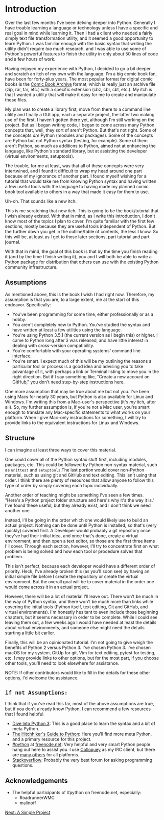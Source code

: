 Introduction
============

Over the last few months I've been delving deeper into Python. Generally I have trouble learning a language or technology unless I have a specific and real goal in mind while learning it. Then I had a client who needed a fairly simply text file transformation utility, and it seemed a good opportunity to learn Python. I was familiar enough with the basic syntax that writing the utility didn't require *too* much research, and I was able to use some of Python's powerful features to finish the utility in only about 50 lines of code and a few hours of work.

Having enjoyed my experience with Python, I decided to go a bit deeper and scratch an itch of my own with the language. I'm a big comic book fan, have been for forty-plus years. The most popular format for digital comic books is the [Comic Book Archive][1] format, which is really just an archive file (zip, rar, tar, etc.) with a specific extension (cbz, cbr, cbt, etc.). My itch is that I wanted a utility that will make it easy for me to create and manipulate these files.

My plan was to create a library first, move from there to a command line utility and finally a GUI app, each a separate project, the latter two making use of the first. I haven't gotten there yet, although I'm still working on the project. But as I began writing code, I began to come across many Python concepts that, well, they sort of aren't Python. But that's not right. Some of the concepts *are* Python (modules and packages). Some of the concepts are Python but not Python syntax (testing, for example). Some of them aren't Python, so much as additions to Python, aimed not at enhancing the language, like Python's standard library, but at assisting the developer (virtual environments, setuptools).

The trouble, for me at least, was that all of these concepts were very intertwined, and I found it difficult to wrap my head around one part because of my ignorance of another part. I found myself wishing for a tutorial that would take me from knowing Python syntax and having written a few useful tools with the language to having made my planned comic book tool available to others in a way that made it easy for them to use.

Uh-oh. That sounds like a new itch.

This is me scratching that new itch. This is going to be the book/tutorial that I wish already existed. With that in mind, as I write this introduction, I don't know most of the topics I plan to cover. I'm quite familiar with the first few sections, mostly because they are useful tools independent of Python. But the further down you get in the outline/table of contents, the less I know. So this will be, at least as I get to those later sections, part tutorial and part journal.

With that in mind, the goal of this book is that by the time you finish reading it (and by the time I finish writing it), you and I will both be able to write a Python package for distribution that others can use with the existing Python community infrastructure.

Assumptions
-----------

As mentioned above, this is the book I wish I had right now. Therefore, my assumption is that you are, to a large extent, me at the start of this endeavor. Specifically:

- You've been programming for some time, either professionally or as a hobby.
- You aren't completely new to Python. You've studied the syntax and have written at least a few utilities using the language.
- You're using Python 3.5.1 (the current version as I begin this) or higher. I came to Python long after 3 was released, and have little interest in dealing with cross-version compatibility.
- You're comfortable with your operating systems' command line interface.
- You're smart. I expect much of this will be my outlining the reasons a particular tool or process is a good idea and advising you to take advantage of it, with perhaps a link or Terminal listing to move you in the right direction. But if I say something like, "Create a new account on GitHub," you don't need step-by-step instructions here.

One more assumption that may be true about me but not you. I've been using Macs for nearly 30 years, but Python is also available for Linux and Windows. I'm writing this from a Mac-user's perspective (it's *my* itch, after all). So, my further assumption is, if you're not a Mac user, you're smart enough to translate any Mac-specific statements to what works on your platform. When I give Mac-only instructions for something, I will try to provide links to the equivalent instructions for Linux and Windows.

Structure
---------

I can imagine at least three ways to cover this material.

One could cover all of the Python syntax stuff first, including modules, packages, etc. This could be followed by Python non-syntax material, such as `unittest` and `setuptools`.The last portion would cover non-Python material, such as using git and GitHub and text editing. This isn't using that order. I think there are plenty of resources that allow anyone to follow this type of order by simply covering each topic individually.

Another order of teaching might be something I've seen a few times. "Here's a Python project folder structure and here's why it's the way it is." I've found these useful, but they already exist, and I don't think we need another one.

Instead, I'll be going in the order which one would likely use to build an actual project. Nothing can be done until Python is installed, so that's (very quickly) covered first. A Developer would probably a git repository once they've had their initial idea, and once that's done, create a virtual environment, and then open a text editor, so those are the first three items I'll cover. Through each section, however, I'll try to concentrate first on what problem is being solved and how each tool or procedure solves that problem.

This isn't perfect, because each developer would have a different order of priority. Heck, I've already broken this (as you'll soon see) by having an initial simple file before I create the repository or create the virtual environment. But the overall goal will be to cover material in the order one would come across it in an actual project.

However, there will be a lot of material I'll leave out. There won't be much in the way of Python syntax, and there won't be much more than links while covering the initial tools (Python itself, text editing, Git and GitHub, and virtual environments). I'm honestly hesitant to even include those beginning chapters, but it seems necessary in order to be complete. While I could see leaving them out, a few weeks ago I would have needed at least the details about virtual environments, and someone else might need the details starting a little bit earlier.

Finally, this will be an opinionated tutorial. I'm not going to give weigh the benefits of Python 2 versus Python 3. I've chosen Python 3. I've chosen macOS for my system, GitUp for git, Vim for text editing, pytest for testing, etc. I *may* provide links to other options, but for the most part, if you choose other tools, you'll need to look elsewhere for assistance.

NOTE: If other contributors would like to fill in the details for these other options, I'd welcome the assistance.

`if not Assumptions:`
---------------------

I think that if you've read this far, most of the above assumptions are true, but if you don't already know Python, I can recommend a few resources that I found helpful:

- [Dive Into Python 3][2]: This is a good place to learn the syntax and a bit of meta Python.
- [The Hitchhiker's Guide to Python][3]: Here you'll find more meta Python, and a primary resource for this project.
- [#python][4] at [freenode.net][5]: Very helpful and very smart Python people hang out here to assist you. I use [Colloquey][8] as my IRC client, but there are [many others][9] for all platforms.
- [Stackoverflow][6]: Probably the very best forum for asking programming questions.

Acknowledgements
----------------

- The helpful participants of #python on freenode.net, especially:
    - RoadrunnerWMC
    - malinoff

[Next: A Simple Project][7]

[1]: https://en.wikipedia.org/wiki/Comic_book_archive 'Comic Book Archive at Wikipedia'
[2]: http://www.diveintopython3.net/ 'Dive Into Python 3'
[3]: http://docs.python-guide.org/en/latest/ "The Hitchhiker's Guide to Python"
[4]: https://www.python.org/community/irc/ "Python's IRC Community"
[5]: http://freenode.net/ 'freenode.net'
[6]: http://stackoverflow.com/ 'Stackoverflow'
[7]: ch_01_a_simple_project.md 'Chapter 1: A Simple Project'
[8]: http://colloquy.info/ 'Colloquy Home'
[9]: https://en.wikipedia.org/wiki/Comparison_of_Internet_Relay_Chat_clients 'Comparison of IRC clients'
